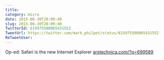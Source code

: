 ```yaml
---
title: 
category: micro
date: 2015-06-30T20:09:40
slug: 2015-06-30T20:09:40
TwitterId: 615975508065431552
TweetUrl: https://twitter.com/mark_philpot/status/615975508065431552
ReTweetUser: 
---
```


Op-ed: Safari is the new Internet Explorer [arstechnica.com/?p=699589](http://arstechnica.com/?p=699589)